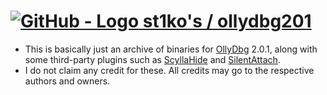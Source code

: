 # [![GitHub - Logo](https://i.imgur.com/67rQJ1N.png) st1ko's / ollydbg201](https://github.com/st1ko-gs/ollydbg201)
* This is basically just an archive of binaries for [OllyDbg](https://www.ollydbg.de/) 2.0.1, along with some third-party plugins such as [ScyllaHide](https://github.com/x64dbg/ScyllaHide) and [SilentAttach](https://github.com/waleedassar/SilentAttach).
* I do not claim any credit for these. All credits may go to the respective authors and owners.
